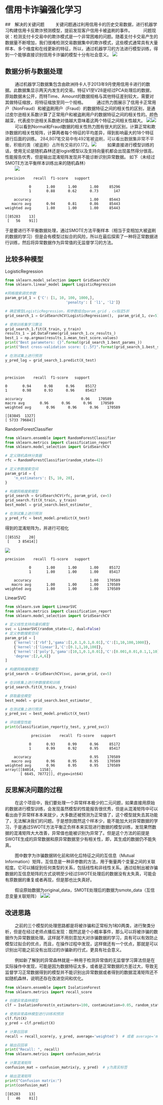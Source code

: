 # 信用卡诈骗强化学习
##　解决的关键问题
&nbsp;　　关键问题通过利用信用卡的历史交易数据，进行机器学习构建信用卡反欺诈预测模型，提前发现客户信用卡被盗刷的事件。
&nbsp;　　问题现状：检测支付卡交易中的欺诈模式是一个非常困难的问题。随着支付卡交易产生的数据量不断增加，我们很难检测交易数据集中的欺诈模式，这些模式通常具有大量样本、多个维度和在线更新的特征，所以，通过机器学习的方法进行模型训练，得到一个能够直接识别信用卡诈骗的模型十分有社会意义。
</font>![](https://cdn.nlark.com/yuque/0/2023/png/40852163/1703431008731-c4f6b7ef-9de1-4cdf-b391-a63f37f4670a.png)

## 数据分析与数据处理
&nbsp;　　通过机器学习数据集包含由欧洲持卡人于2013年9月使用信用卡进行的数据。此数据集显示两天内发生的交易。特征V1至V28是经过PCA处理后的数据，原始数据未公开，而特Time、Amount的数据规格与其他特征差别较大，需要对其做特征缩放，将特征缩放至同一个规格。
&nbsp;　　通过热力图展示了信用卡正常用户（NonFraud）和被盗刷用户（Fraud）的数据特征之间的相关性的区别，是通过皮尔逊相关系数计算了正常用户和被盗刷用户的数据特征之间的相关性的。颜色越深，代表皮尔逊相关系数绝对值越大意味着这两个特征之间相关性越大。
![](https://cdn.nlark.com/yuque/0/2023/png/40852163/1703088466314-54e019e0-2ebd-4578-8bb1-a2a5f70f173b.png)![](https://cdn.nlark.com/yuque/0/2023/png/40852163/1703087860580-830cb147-0ce5-4672-8ca3-8672fda47de6.png)
&nbsp;　　可以看到Normal和Fraud数据的相关性热力图有很大的区别，计算正常和欺诈数据的相关性矩阵，计算两者每个特征的平均差异，得到影响最大的18个特征进行后面的训练。<font style="color:rgb(51, 51, 51);">      284,807笔交易中有492笔被盗刷，可以看出数据集非常不平衡，积极的类（被盗刷）占所有交易的0.172</font>。![](https://cdn.nlark.com/yuque/0/2023/png/40852163/1703089668613-8c87bf02-c02a-472f-b56b-933f45bace24.png)
&nbsp;　　如果直接进行模型训练的话，使用无论是随机森林还是logist模型以及支持向量机都会出现虽然得分很高，性能报告优秀，但是输出混淆矩阵发现并不能诊断识别异常数据。   如下（未经过SMOTE方法平衡样本训练出来的随机森林）  
  &nbsp;　　![](https://cdn.nlark.com/yuque/0/2023/png/40852163/1703425267857-abd6a7c1-a456-4bbf-9d49-3b19fdc455a8.png)
&nbsp;　　

```plain
precision    recall  f1-score   support

           0       1.00      1.00      1.00     85296
           1       0.88      0.62      0.73       147

    accuracy                           1.00     85443
   macro avg       0.94      0.81      0.86     85443
weighted avg       1.00      1.00      1.00     85443

[[85283    13]
 [   56    91]]
```

   于是要进行不平衡数据处理，通过SMOTE方法平衡样本（相当于变相加大被盗刷的数据的学习）但是会有模型过拟合的风险，所以在最后探索了一种将正常数据进行训练，然后将异常数据作为异常值的无监督学习的方法。

## 比较多种模型
  LogisticRegression

      

```python
from sklearn.model_selection import GridSearchCV
from sklearn.linear_model import LogisticRegression

#网格搜索调优参数
param_grid_1 = {'C': [1, 10, 100, 1000,],
                            'penalty': [ 'l1', 'l2']}

# 确定模型LogisticRegression，和参数组合param_grid ，cv指定5折
grid_search_1 = GridSearchCV(LogisticRegression(),  param_grid_1, cv=5) 

# 使用训练集学习算法
grid_search_1.fit(X_train, y_train) 
results_1 = pd.DataFrame(grid_search_1.cv_results_) 
best_1 = np.argmax(results_1.mean_test_score.values)
print("Best parameters: {}".format(grid_search_1.best_params_))
print("Best cross-validation score: {:.5f}".format(grid_search_1.best_score_))

# 在测试集上进行预测
y_pred_log = grid_search_1.predict(X_test)

```

```plain


precision    recall  f1-score   support

0       0.94      0.98      0.96     85172
1       0.98      0.93      0.96     85417

accuracy                           0.96    170589
macro avg       0.96      0.96      0.96    170589
weighted avg       0.96      0.96      0.96    170589

[[83845  1327]
[ 5733 79684]]
```


RandomForestClassifier

```python
from sklearn.ensemble import RandomForestClassifier
from sklearn.metrics import classification_report
from sklearn.model_selection import GridSearchCV

# 定义随机森林分类器
rfc = RandomForestClassifier(random_state=42)

# 定义参数搜索空间
param_grid = {
    'n_estimators': [5, 10, 20],
}

# 构建网格搜索模型
grid_search = GridSearchCV(rfc, param_grid, cv=5)
grid_search.fit(X_train, y_train)
best_model = grid_search.best_estimator_

# 在测试集上进行预测
y_pred_rfc = best_model.predict(X_test)

```



得到的混淆矩阵为，并进行可视化

```plain
[[85152    20]
 [    3 85414]]
```

![](https://cdn.nlark.com/yuque/0/2023/png/40852163/1703347921641-2aacd7b6-a7e1-48cf-ac94-ea4a81647c09.png)

```plain
precision    recall  f1-score   support

           0       1.00      1.00      1.00     85172
           1       1.00      1.00      1.00     85417

    accuracy                           1.00    170589
   macro avg       1.00      1.00      1.00    170589
weighted avg       1.00      1.00      1.00    170589
```

  
 

  LinearSVC

```python
from sklearn.svm import LinearSVC
from sklearn.metrics import classification_report
from sklearn.model_selection import GridSearchCV

# 定义线性支持向量机模型
svc = LinearSVC(random_state=42, dual=False)
# 定义参数搜索空间
param_grid = [
    {'kernel':['rbf'],'gama':[1,0.1,0.1,0.01],'C':[1,10,100,1000]},
    {'kernel':['linear'],'C':[0.1,1,10,100]},
    {'kernel':['poly'],'gama':[10,1,0.1,0.01],'C':[0.001,0.01,0.1,1,10],
    'degree':[2,4,6]}
]

# 构建网格搜索模型
grid_search = GridSearchCV(svc, param_grid, cv=5)

# 在训练集上进行参数搜索和训练
grid_search.fit(X_train, y_train)

# 获取最佳模型
best_model = grid_search.best_estimator_

# 在测试集上进行预测
y_pred_svc = best_model.predict(X_test)

# 评估模型性能
print(classification_report(y_test, y_pred_svc))
```

```plain
            precision    recall  f1-score   support

           0       0.93      0.99      0.96     85172
           1       0.99      0.92      0.95     85417

    accuracy                           0.95    170589
   macro avg       0.96      0.95      0.95    170589
weighted avg       0.96      0.95      0.95    170589
array([[84014,  1158],
       [ 6645, 78772]], dtype=int64)
```

## 反思解决问题的过程

&nbsp;　　在这个项目中，我们要处理一个异常样本极少的二元问题，如果直接用原始的数据进行模型训练，会发现虽然模型的性能报告很优秀，但是从混淆矩阵中可以看出由于异常样本本来就少，大多数还被预测为正常值了，这个模型就失去其功能了，无法解决我们的问题。于是想到既然这个样本少，能不能加大对异常数据的学习，于是通过SWOTE方法平衡正负样本来实现进行数据的模型训练，发现果然数据的混淆矩阵大大改善，异常值也能被识别为异常了。但是这个方法的前提是SWOTE生成的异常数据和原异常数据至少有相关性，即，其生成的数据仍不能失真。

&nbsp;　　图中数字为诈骗数据转化前和转化后特征之间的互信息（Mutual Information）矩阵，互信息是一种非参数的方法，用于衡量两个变量之间的关联程度。它可以捕捉到任何类型的关系，包括线性和非线性关系。通过绘制出被诈骗数据的互信息矩阵的方式说明至少经过SWOTE处理后的数据没有太失真，可能会有原数据的重复或者再现，但是那也比失真好。



&nbsp;　　假设原始数据为original_data，SMOTE处理后的数据为smote_data（互信息变量关联矩阵）</font>
![](https://cdn.nlark.com/yuque/0/2023/png/40852163/1703349652197-06e4a0cf-7aaf-482b-a4f4-2f844e157901.png)![](https://cdn.nlark.com/yuque/0/2023/png/40852163/1703349663439-2f1116a5-283f-468b-9535-7b8c365d0543.png)

## 改进思路
&nbsp;　　之前的三个模型的处理思路都是将被诈骗和正常标为1和0两类，进行聚类分析，但是在经过老师点播后发现：既然这是个小概率事件，那么可以将被诈骗的数据作为异常数据处理。这样就不用刻意加大对诈骗数据的学习，具有可以有效防止模型过拟合的优点，而且，在操作过程中发现，这样做还有一个优点，那就是可以识别出可能之前没有出现过的诈骗新的行式，更具有社会意义。

&nbsp;　　例如新了解到的异常森林就是一种用于检测异常值的无监督学习算法但是在实际操作中发现，可能是因为数据特征太多，或者是正常数据的方差过大，导致无监督学习正常数据得到的模型并不能识别出异常数据或者得到的数据混淆矩阵还不如随机森林，说明还存在改进空间和优化。

```python
from sklearn.ensemble import IsolationForest
from sklearn.metrics import recall_score

# 创建异常森林模型
clf = IsolationForest(n_estimators=100, contamination=0.05, random_state=42)

# 使用异常森林模型进行训练和预测
clf.fit(X)
y_pred = clf.predict(X)

# 计算召回率
recall = recall_score(y, y_pred, average='weighted')  # 或者 average='macro'

# 输出召回率
print("Recall: ", recall)
from sklearn.metrics import confusion_matrix

# 计算混淆矩阵
confusion_mat = confusion_matrix(y, y_pred)  # y为真实标签

# 输出混淆矩阵
print("Confusion matrix:")
print(confusion_mat)
```

```plain
[[85283    13]
 [   46    81]]
```